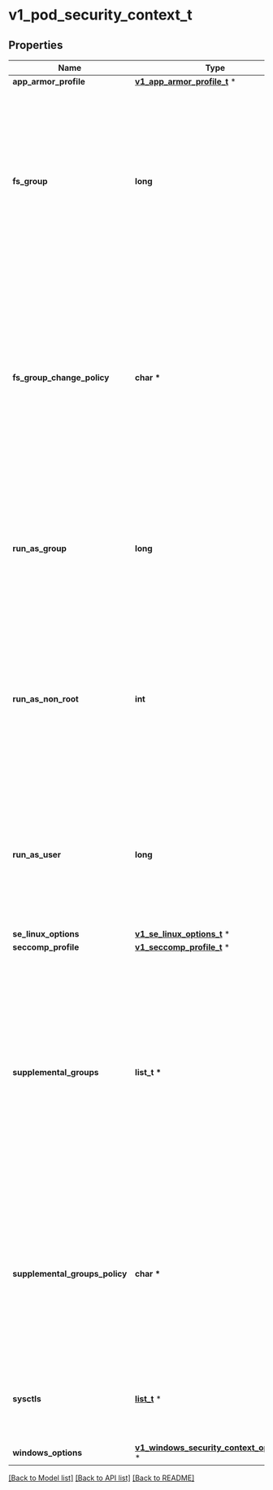 # v1_pod_security_context_t

## Properties
Name | Type | Description | Notes
------------ | ------------- | ------------- | -------------
**app_armor_profile** | [**v1_app_armor_profile_t**](v1_app_armor_profile.md) \* |  | [optional] 
**fs_group** | **long** | A special supplemental group that applies to all containers in a pod. Some volume types allow the Kubelet to change the ownership of that volume to be owned by the pod:  1. The owning GID will be the FSGroup 2. The setgid bit is set (new files created in the volume will be owned by FSGroup) 3. The permission bits are OR&#39;d with rw-rw----  If unset, the Kubelet will not modify the ownership and permissions of any volume. Note that this field cannot be set when spec.os.name is windows. | [optional] 
**fs_group_change_policy** | **char \*** | fsGroupChangePolicy defines behavior of changing ownership and permission of the volume before being exposed inside Pod. This field will only apply to volume types which support fsGroup based ownership(and permissions). It will have no effect on ephemeral volume types such as: secret, configmaps and emptydir. Valid values are \&quot;OnRootMismatch\&quot; and \&quot;Always\&quot;. If not specified, \&quot;Always\&quot; is used. Note that this field cannot be set when spec.os.name is windows. | [optional] 
**run_as_group** | **long** | The GID to run the entrypoint of the container process. Uses runtime default if unset. May also be set in SecurityContext.  If set in both SecurityContext and PodSecurityContext, the value specified in SecurityContext takes precedence for that container. Note that this field cannot be set when spec.os.name is windows. | [optional] 
**run_as_non_root** | **int** | Indicates that the container must run as a non-root user. If true, the Kubelet will validate the image at runtime to ensure that it does not run as UID 0 (root) and fail to start the container if it does. If unset or false, no such validation will be performed. May also be set in SecurityContext.  If set in both SecurityContext and PodSecurityContext, the value specified in SecurityContext takes precedence. | [optional] 
**run_as_user** | **long** | The UID to run the entrypoint of the container process. Defaults to user specified in image metadata if unspecified. May also be set in SecurityContext.  If set in both SecurityContext and PodSecurityContext, the value specified in SecurityContext takes precedence for that container. Note that this field cannot be set when spec.os.name is windows. | [optional] 
**se_linux_options** | [**v1_se_linux_options_t**](v1_se_linux_options.md) \* |  | [optional] 
**seccomp_profile** | [**v1_seccomp_profile_t**](v1_seccomp_profile.md) \* |  | [optional] 
**supplemental_groups** | **list_t \*** | A list of groups applied to the first process run in each container, in addition to the container&#39;s primary GID and fsGroup (if specified).  If the SupplementalGroupsPolicy feature is enabled, the supplementalGroupsPolicy field determines whether these are in addition to or instead of any group memberships defined in the container image. If unspecified, no additional groups are added, though group memberships defined in the container image may still be used, depending on the supplementalGroupsPolicy field. Note that this field cannot be set when spec.os.name is windows. | [optional] 
**supplemental_groups_policy** | **char \*** | Defines how supplemental groups of the first container processes are calculated. Valid values are \&quot;Merge\&quot; and \&quot;Strict\&quot;. If not specified, \&quot;Merge\&quot; is used. (Alpha) Using the field requires the SupplementalGroupsPolicy feature gate to be enabled and the container runtime must implement support for this feature. Note that this field cannot be set when spec.os.name is windows. | [optional] 
**sysctls** | [**list_t**](v1_sysctl.md) \* | Sysctls hold a list of namespaced sysctls used for the pod. Pods with unsupported sysctls (by the container runtime) might fail to launch. Note that this field cannot be set when spec.os.name is windows. | [optional] 
**windows_options** | [**v1_windows_security_context_options_t**](v1_windows_security_context_options.md) \* |  | [optional] 

[[Back to Model list]](../README.md#documentation-for-models) [[Back to API list]](../README.md#documentation-for-api-endpoints) [[Back to README]](../README.md)


